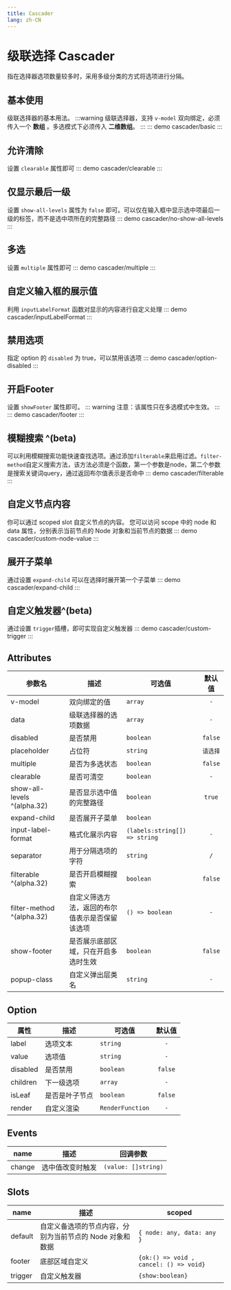 ```yaml
---
title: Cascader
lang: zh-CN
---
```


# 级联选择 Cascader
指在选择器选项数量较多时，采用多级分类的方式将选项进行分隔。

## 基本使用
级联选择器的基本用法。
:::warning 
级联选择器，支持 `v-model` 双向绑定，必须传入一个 **数组** 。多选模式下必须传入 **二维数组**。
:::
::: demo 
cascader/basic
:::

## 允许清除
设置 `clearable` 属性即可
::: demo 
cascader/clearable
:::


## 仅显示最后一级
设置 `show-all-levels` 属性为 `false` 即可。可以仅在输入框中显示选中项最后一级的标签，而不是选中项所在的完整路径
::: demo 
cascader/no-show-all-levels
:::


## 多选
设置 `multiple` 属性即可
::: demo 
cascader/multiple
:::


## 自定义输入框的展示值
利用 `inputLabelFormat` 函数对显示的内容进行自定义处理
::: demo 
cascader/inputLabelFormat
:::


## 禁用选项
指定 option 的 `disabled` 为 true，可以禁用该选项
::: demo 
cascader/option-disabled
:::

## 开启Footer
设置 `showFooter` 属性即可。
::: warning
注意：该属性只在多选模式中生效。
:::
::: demo
cascader/footer
:::

## 模糊搜索 ^(beta)
可以利用模糊搜索功能快速查找选项。通过添加`filterable`来启用过滤。`filter-method`自定义搜索方法，该方法必须是个函数，第一个参数是node，第二个参数是搜索关键词query，通过返回布尔值表示是否命中
::: demo 
cascader/filterable
:::

## 自定义节点内容 
你可以通过 scoped slot 自定义节点的内容。 您可以访问 scope 中的 node 和 data 属性，分别表示当前节点的 Node 对象和当前节点的数据
::: demo 
cascader/custom-node-value
:::

## 展开子菜单
通过设置 `expand-child` 可以在选择时展开第一个子菜单
::: demo 
cascader/expand-child
:::

## 自定义触发器^(beta)
通过设置 `trigger`插槽，即可实现自定义触发器
::: demo 
cascader/custom-trigger
:::


## Attributes
|参数名|描述|可选值|默认值|
|-------|-------|---|:---:|
|v-model|双向绑定的值|`array`|`-`|
|data|级联选择器的选项数据|`array`|`-`|
|disabled|是否禁用|`boolean`|`false`|
|placeholder|占位符|`string`|`请选择`|
|multiple|是否为多选状态|`boolean`|`false`|
|clearable|是否可清空|`boolean`|`-`|
|show-all-levels ^(alpha.32)|是否显示选中值的完整路径|`boolean`|`true`|
|expand-child|是否展开子菜单|`boolean`|
|input-label-format|格式化展示内容|`(labels:string[]) => string`|`-`|
|separator|用于分隔选项的字符|`string`|`/`|
|filterable ^(alpha.32)|是否开启模糊搜索|`boolean`|`false`|
|filter-method ^(alpha.32)|自定义筛选方法，返回的布尔值表示是否保留该选项|`() => boolean`|`-`|
|show-footer|是否展示底部区域，只在开启多选时生效|`boolean`|`false`|
|popup-class|自定义弹出层类名|`string`|`-`|


## Option
|属性|描述|可选值|默认值|
|---|---|---|:---:|
|label|选项文本|`string`|`-`|
|value|选项值|`string`|`-`|
|disabled|是否禁用|`boolean`|`false`|
|children|下一级选项|`array`|`-`|
|isLeaf|是否是叶子节点|`boolean`|`false`|
|render|自定义渲染|`RenderFunction`|`-`|




## Events
|name|描述|回调参数|
|---|---|---|
|change|选中值改变时触发|`(value: []string)`|


## Slots
|name|描述|scoped|
|---|---|---|
|default|自定义备选项的节点内容，分别为当前节点的 Node 对象和数据|`{ node: any, data: any }`|
|footer|底部区域自定义|`{ok:() => void , cancel: () => void}`|
|trigger|自定义触发器|`{show:boolean}`|


